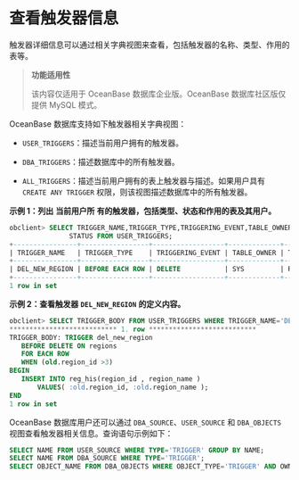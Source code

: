 查看触发器信息 
============================

触发器详细信息可以通过相关字典视图来查看，包括触发器的名称、类型、作用的表等。

>**功能适用性**
>
>该内容仅适用于 OceanBase 数据库企业版。OceanBase 数据库社区版仅提供 MySQL 模式。

OceanBase 数据库支持如下触发器相关字典视图：

* `USER_TRIGGERS`：描述当前用户拥有的触发器。

  

* `DBA_TRIGGERS`：描述数据库中的所有触发器。

  

* `ALL_TRIGGERS`：描述当前用户拥有的表上触发器与描述。如果用户具有 `CREATE ANY TRIGGER` 权限，则该视图描述数据库中的所有触发器。

  




**示例 1：列出** **当前用户所** **有的触发器，包括类型、状态和作用的表及其用户。** 

```sql
obclient> SELECT TRIGGER_NAME,TRIGGER_TYPE,TRIGGERING_EVENT,TABLE_OWNER,TABLE_NAME,
               STATUS FROM USER_TRIGGERS;
+----------------+-----------------+------------------+-------------+------------+---------+
| TRIGGER_NAME   | TRIGGER_TYPE    | TRIGGERING_EVENT | TABLE_OWNER | TABLE_NAME | STATUS  |
+----------------+-----------------+------------------+-------------+------------+---------+
| DEL_NEW_REGION | BEFORE EACH ROW | DELETE           | SYS         | REGIONS    | ENABLED |
+----------------+-----------------+------------------+-------------+------------+---------+
1 row in set
```



**示例 2：查看触发器** **`DEL_NEW_REGION`** **的定义内容。** 

```sql
obclient> SELECT TRIGGER_BODY FROM USER_TRIGGERS WHERE TRIGGER_NAME='DEL_NEW_REGION'\G
*************************** 1. row ***************************
TRIGGER_BODY: TRIGGER del_new_region
   BEFORE DELETE ON regions
   FOR EACH ROW
   WHEN (old.region_id >3)
BEGIN
   INSERT INTO reg_his(region_id , region_name )
       VALUES( :old.region_id, :old.region_name );
END
1 row in set
```



OceanBase 数据库用户还可以通过 `DBA_SOURCE`、`USER_SOURCE` 和 `DBA_OBJECTS` 视图查看触发器相关信息。查询语句示例如下：

```sql
SELECT NAME FROM USER_SOURCE WHERE TYPE='TRIGGER' GROUP BY NAME; 
SELECT NAME FROM DBA_SOURCE WHERE TYPE='TRIGGER';
SELECT OBJECT_NAME FROM DBA_OBJECTS WHERE OBJECT_TYPE='TRIGGER' AND OWNER='username';
```


